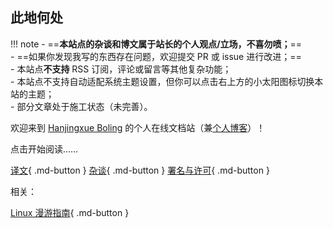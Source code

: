 ## 此地何处

!!! note
    - ==**本站点的杂谈和博文属于站长的个人观点/立场，不喜勿喷；**==   
    - ==如果你发现我写的东西存在问题，欢迎提交 PR 或 issue 进行改进；==  
    - 本站点**不支持** RSS 订阅，评论或留言等其他复杂功能；  
    - 本站点不支持自动适配系统主题设置，但你可以点击右上方的小太阳图标切换本站的主题；  
    - 部分文章处于施工状态（未完善）。 

欢迎来到 [Hanjingxue Boling](./about/about-me.md) 的个人在线文档站（兼[个人博客](./blog/about.md)）！

点击开始阅读……

[译文](./translation/about.md){ .md-button }
[杂谈](./essay/about.md){ .md-button }
[署名与许可](./about/license.md){ .md-button }

相关：

[Linux 漫游指南](https://linuxhitchhiker.github.io/THGLG/){ .md-button }